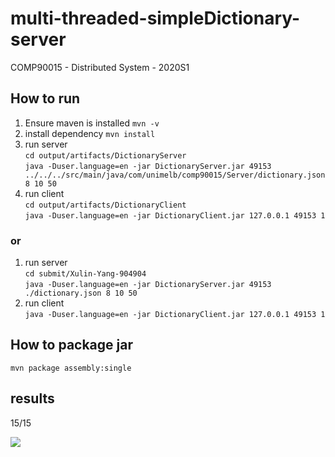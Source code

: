 # multi-threaded-simpleDictionary-server
COMP90015 - Distributed System - 2020S1

## How to run
1. Ensure maven is installed
```mvn -v```
2. install dependency
```mvn install```
3. run server  
```cd output/artifacts/DictionaryServer```  
```java -Duser.language=en -jar DictionaryServer.jar 49153 ../../../src/main/java/com/unimelb/comp90015/Server/dictionary.json 8 10 50```
4. run client  
```cd output/artifacts/DictionaryClient```  
```java -Duser.language=en -jar DictionaryClient.jar 127.0.0.1 49153 1```

### or

1. run server  
```cd submit/Xulin-Yang-904904```  
```java -Duser.language=en -jar DictionaryServer.jar 49153 ./dictionary.json 8 10 50```
2. run client  
```java -Duser.language=en -jar DictionaryClient.jar 127.0.0.1 49153 1```


## How to package jar
```mvn package assembly:single```

## results
15/15

![](./docs/results.jpg)

